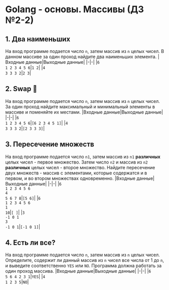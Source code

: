 # Golang - основы. Массивы (ДЗ №2-2)
## 1. Два наименьших
На вход программе подается число `n`, затем массив из `n` целых чисел.
В данном массиве за один проход найдите два наименьших элемента.
|Входные данные|Выходные данные|
|-|-|
|`6`<br>`1 2 3 4 5 6`|`1 2`|
|`4`<br>`3 3 3 2`|`2 3`|

## 2. Swap 🤟
На вход программе подается число `n`, затем массив из `n` целых чисел.
За один проход найдите максимальный и минимальный элементы в массиве и поменяйте их местами.
|Входные данные|Выходные данные|
|-|-|
|`6`<br>`1 2 3 4 5 6`|`[6 2 3 4 5 1]`|
|`4`<br>`3 3 3 2`|`[2 3 3 3]`|

## 3. Пересечение множеств
На вход программе подается число `n1`, затем массив из `n1` **различных** целых чисел - первое множество.
Затем число `n2` и массив из `n2` **различных** целых чисел - второе множество.
Найдите пересечение двух множеств - массив с элементами, которые содержатся и в первом, и во втором множествах одновременно.
|Входные данные|Выходные данные|
|-|-|
|`6`<br>`1 2 3 4 5 6`<br>`4`<br>`5 6 7 8`|`[5 6]`|
|`6`<br>`1 2 3 4 5 6`<br>`1`<br>`10`|`[ ]`|
|`3`<br>`-1 0 1`<br>`3`<br>`-1 0 1`|`[-1 0 1]`|

## 4. Есть ли все?
На вход программе подается число `n`, затем массив из `n` целых чисел.
Определите, содержит ли данный массив из `n` чисел все числа от 1 до `n`, и выведите соответственно `YES` или `NO`.
Программа должна работать за один проход массива.
|Входные данные|Выходные данные|
|-|-|
|`6`<br>`5 6 4 2 3 1`|`YES`|
|`4`<br>`1 2 3 5`|`NO`|
